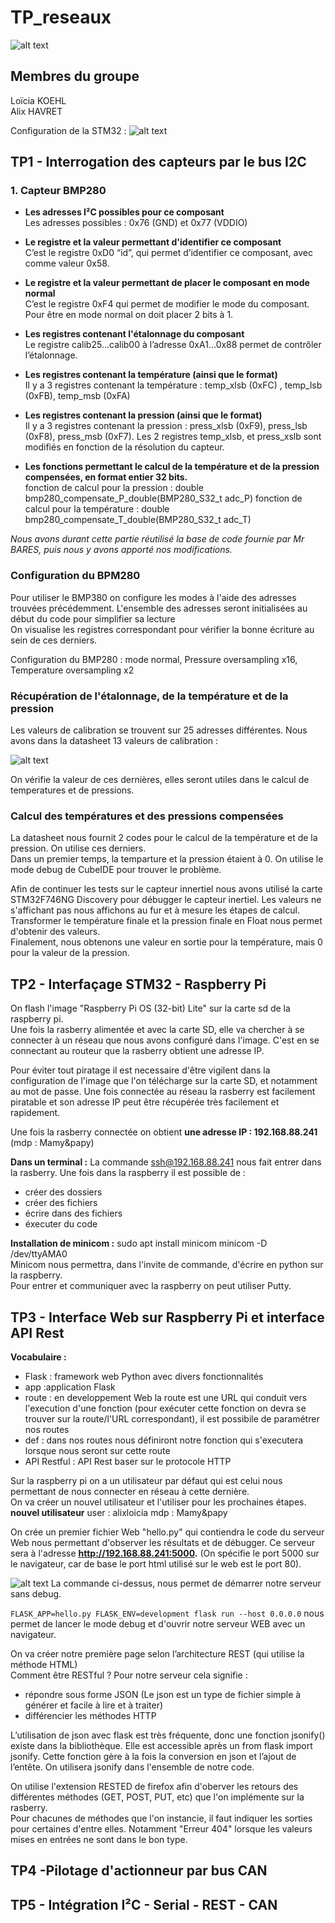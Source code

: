 # TP_reseaux  
![alt text](https://github.com/KOEHL-HAVRET-TP/TP_reseaux/blob/1c0eb2716b6b108aca59cb3854894e1de56df6ac/Images/schema_projet_bus_et_reseaux.JPG)


## Membres du groupe  
Loïcia KOEHL  
Alix HAVRET  

Configuration de la STM32 : 
![alt text](https://github.com/KOEHL-HAVRET-TP/TP_reseaux/blob/main/Images/Pinout.JPG)

## TP1 - Interrogation des capteurs par le bus I2C

### 1.  Capteur BMP280
    
- **Les adresses I²C possibles pour ce composant**  
    Les adresses possibles : 0x76 (GND) et 0x77 (VDDIO)
        
- **Le registre et la valeur permettant d'identifier ce composant**  
    C’est le registre  0xD0 “id”, qui permet d’identifier ce composant, avec comme valeur 0x58.
     
- **Le registre et la valeur permettant de placer le composant en mode normal**  
    C’est le registre  0xF4 qui permet de modifier le mode du composant. Pour être en mode normal on doit placer 2 bits à 1.
     
- **Les registres contenant l'étalonnage du composant**  
    Le registre calib25...calib00 à l’adresse 0xA1…0x88  permet de contrôler l’étalonnage.
     
- **Les registres contenant la température (ainsi que le format)**  
    Il y a 3 registres contenant la température : temp_xlsb (0xFC) , temp_lsb (0xFB), temp_msb (0xFA)
        
- **Les registres contenant la pression (ainsi que le format)**  
    Il y a 3 registres contenant la pression : press_xlsb (0xF9),  press_lsb (0xF8), press_msb (0xF7).
    Les 2 registres temp_xlsb, et press_xslb sont modifiés en fonction de la résolution du capteur. 
      
- **Les fonctions permettant le calcul de la température et de la pression compensées, en format entier 32 bits.**  
    fonction de calcul pour la pression : double bmp280_compensate_P_double(BMP280_S32_t adc_P)
    fonction de calcul pour la température : double bmp280_compensate_T_double(BMP280_S32_t adc_T) 
    
*Nous avons durant cette partie réutilisé la base de code fournie par Mr BARES, puis nous y avons apporté nos modifications.*  
    
### Configuration du BPM280
Pour utiliser le BMP380 on configure les modes à l'aide des adresses trouvées précédemment. L'ensemble des adresses seront initialisées au début du code pour          simplifier sa lecture  
On visualise les registres correspondant pour vérifier la bonne écriture au sein de ces derniers.  

Configuration du BMP280 : mode normal, Pressure oversampling x16, Temperature oversampling x2
     
### Récupération de l'étalonnage, de la température et de la pression
Les valeurs de calibration se trouvent sur 25 adresses différentes. Nous avons dans la datasheet 13 valeurs de calibration :  
    
![alt text](https://github.com/KOEHL-HAVRET-TP/TP_reseaux/blob/d189c1ce48d0a862748fe9128b01a61a3e405018/Images/calibration_data.JPG)
    
On vérifie la valeur de ces dernières, elles seront utiles dans le calcul de temperatures et de pressions.  
    
### Calcul des températures et des pressions compensées
La datasheet nous fournit 2 codes pour le calcul de la température et de la pression. On utilise ces derniers.  
Dans un premier temps, la temparture et la pression étaient à 0. On utilise le mode debug de CubeIDE pour trouver le problème.
    
Afin de continuer les tests sur le capteur innertiel nous avons utilisé la carte STM32F746NG Discovery pour débugger le capteur inertiel.  Les valeurs ne s'affichant pas nous affichons au fur et à mesure les étapes de calcul. Transformer le température finale et la pression finale en Float nous permet d'obtenir des valeurs.  
Finalement, nous obtenons une valeur en sortie pour la température, mais 0 pour la valeur de la pression.  

## TP2 - Interfaçage STM32 - Raspberry Pi

On flash l'image "Raspberry Pi OS (32-bit) Lite" sur la carte sd de la raspberry pi.  
Une fois la rasberry alimentée et avec la carte SD, elle va chercher à se connecter à un réseau que nous avons configuré dans l'image. C'est en se connectant au routeur que la rasberry obtient une adresse IP.

Pour éviter tout piratage il est necessaire d'être vigilent dans la configuration de l'image que l'on télécharge sur la carte SD, et notamment au mot de passe. Une fois connectée au réseau la rasberry est facilement piratable et son adresse IP peut être récupérée très facilement et rapidement.

Une fois la rasberry connectée on obtient __une adresse IP : 192.168.88.241__ (mdp : Mamy&papy)

__Dans un terminal :__
La commande ssh@192.168.88.241 nous fait entrer dans la rasberry.
Une fois dans la raspberry il est possible de : 
- créer des dossiers 
- créer des fichiers 
- écrire dans des fichiers
- éxecuter du code

__Installation de minicom :__
sudo apt install minicom
minicom -D /dev/ttyAMA0  
Minicom nous permettra, dans l'invite de commande, d'écrire en python sur la raspberry.  
Pour entrer et communiquer avec la raspberry on peut utiliser Putty.  


## TP3 - Interface Web sur Raspberry Pi et interface API Rest

__Vocabulaire :__  
- Flask : framework web Python avec divers fonctionnalités
- app :application Flask
- route : en developpement Web la route est une URL qui conduit vers l'execution d'une fonction (pour exécuter cette fonction on devra se trouver sur la route/l'URL correspondant), il est possibile de paramétrer nos routes
- def : dans nos routes nous définiront notre fonction qui s'executera lorsque nous seront sur cette route
- API Restful : API Rest baser sur le protocole HTTP


Sur la raspberry pi on a un utilisateur par défaut qui est celui nous permettant de nous connecter en réseau à cette dernière.  
On va créer un nouvel utilisateur et l'utiliser pour les prochaines étapes.  
__nouvel utilisateur__
user : alixloicia
mdp : Mamy&papy

On crée un premier fichier Web "hello.py" qui contiendra le code du serveur Web nous permettant d'observer les résultats et de débugger.  Ce serveur sera à l'adresse __http://192.168.88.241:5000.__ (On spécifie le port 5000 sur le navigateur, car de base le port html utilisé sur le web est le port 80).  

![alt text](https://github.com/KOEHL-HAVRET-TP/TP_reseaux/blob/c47e75433dcdda6c99ff7cbd1ccf5af633321379/Images/Ligne_de_commande_FLASK.JPG) 
La commande ci-dessus, nous permet de démarrer notre serveur sans debug.  
    
`FLASK_APP=hello.py FLASK_ENV=development flask run --host 0.0.0.0` nous permet de lancer le mode debug et d'ouvrir notre serveur WEB avec un navigateur.  

On va créer notre première page selon l’architecture REST (qui utilise la méthode HTML)  
Comment être RESTful ? Pour notre serveur cela signifie :
- répondre sous forme JSON (Le json est un type de fichier simple à générer et facile à lire et à traiter)
- différencier les méthodes HTTP  

L’utilisation de json avec flask est très fréquente, donc une fonction jsonify() existe dans la bibliothèque. Elle est accessible après un from flask import jsonify. Cette fonction gère à la fois la conversion en json et l’ajout de l’entête. On utilisera jsonify dans l'ensemble de notre code.  

On utilise l'extension RESTED de firefox afin d'oberver les retours des différentes méthodes (GET, POST, PUT, etc) que l'on implémente sur la rasberry.  
Pour chacunes de méthodes que l'on instancie, il faut indiquer les sorties pour certaines d'entre elles. Notamment "Erreur 404" lorsque les valeurs mises en entrées ne sont dans le bon type. 

## TP4 -Pilotage d'actionneur par bus CAN


## TP5 - Intégration I²C - Serial - REST - CAN
